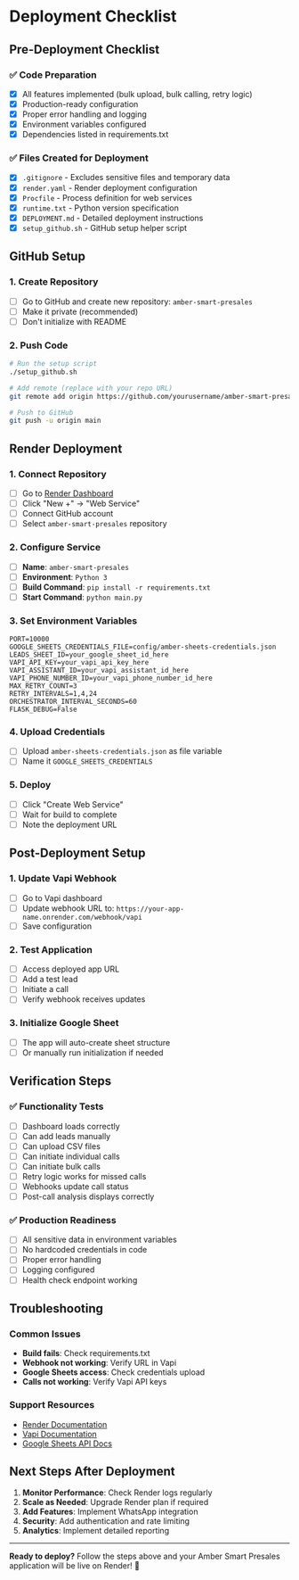 # Deployment Checklist

## Pre-Deployment Checklist

### ✅ Code Preparation
- [x] All features implemented (bulk upload, bulk calling, retry logic)
- [x] Production-ready configuration
- [x] Proper error handling and logging
- [x] Environment variables configured
- [x] Dependencies listed in requirements.txt

### ✅ Files Created for Deployment
- [x] `.gitignore` - Excludes sensitive files and temporary data
- [x] `render.yaml` - Render deployment configuration
- [x] `Procfile` - Process definition for web services
- [x] `runtime.txt` - Python version specification
- [x] `DEPLOYMENT.md` - Detailed deployment instructions
- [x] `setup_github.sh` - GitHub setup helper script

## GitHub Setup

### 1. Create Repository
- [ ] Go to GitHub and create new repository: `amber-smart-presales`
- [ ] Make it private (recommended)
- [ ] Don't initialize with README

### 2. Push Code
```bash
# Run the setup script
./setup_github.sh

# Add remote (replace with your repo URL)
git remote add origin https://github.com/yourusername/amber-smart-presales.git

# Push to GitHub
git push -u origin main
```

## Render Deployment

### 1. Connect Repository
- [ ] Go to [Render Dashboard](https://dashboard.render.com)
- [ ] Click "New +" → "Web Service"
- [ ] Connect GitHub account
- [ ] Select `amber-smart-presales` repository

### 2. Configure Service
- [ ] **Name**: `amber-smart-presales`
- [ ] **Environment**: `Python 3`
- [ ] **Build Command**: `pip install -r requirements.txt`
- [ ] **Start Command**: `python main.py`

### 3. Set Environment Variables
```
PORT=10000
GOOGLE_SHEETS_CREDENTIALS_FILE=config/amber-sheets-credentials.json
LEADS_SHEET_ID=your_google_sheet_id_here
VAPI_API_KEY=your_vapi_api_key_here
VAPI_ASSISTANT_ID=your_vapi_assistant_id_here
VAPI_PHONE_NUMBER_ID=your_vapi_phone_number_id_here
MAX_RETRY_COUNT=3
RETRY_INTERVALS=1,4,24
ORCHESTRATOR_INTERVAL_SECONDS=60
FLASK_DEBUG=False
```

### 4. Upload Credentials
- [ ] Upload `amber-sheets-credentials.json` as file variable
- [ ] Name it `GOOGLE_SHEETS_CREDENTIALS`

### 5. Deploy
- [ ] Click "Create Web Service"
- [ ] Wait for build to complete
- [ ] Note the deployment URL

## Post-Deployment Setup

### 1. Update Vapi Webhook
- [ ] Go to Vapi dashboard
- [ ] Update webhook URL to: `https://your-app-name.onrender.com/webhook/vapi`
- [ ] Save configuration

### 2. Test Application
- [ ] Access deployed app URL
- [ ] Add a test lead
- [ ] Initiate a call
- [ ] Verify webhook receives updates

### 3. Initialize Google Sheet
- [ ] The app will auto-create sheet structure
- [ ] Or manually run initialization if needed

## Verification Steps

### ✅ Functionality Tests
- [ ] Dashboard loads correctly
- [ ] Can add leads manually
- [ ] Can upload CSV files
- [ ] Can initiate individual calls
- [ ] Can initiate bulk calls
- [ ] Retry logic works for missed calls
- [ ] Webhooks update call status
- [ ] Post-call analysis displays correctly

### ✅ Production Readiness
- [ ] All sensitive data in environment variables
- [ ] No hardcoded credentials in code
- [ ] Proper error handling
- [ ] Logging configured
- [ ] Health check endpoint working

## Troubleshooting

### Common Issues
- **Build fails**: Check requirements.txt
- **Webhook not working**: Verify URL in Vapi
- **Google Sheets access**: Check credentials upload
- **Calls not working**: Verify Vapi API keys

### Support Resources
- [Render Documentation](https://render.com/docs)
- [Vapi Documentation](https://docs.vapi.ai)
- [Google Sheets API Docs](https://developers.google.com/sheets/api)

## Next Steps After Deployment

1. **Monitor Performance**: Check Render logs regularly
2. **Scale as Needed**: Upgrade Render plan if required
3. **Add Features**: Implement WhatsApp integration
4. **Security**: Add authentication and rate limiting
5. **Analytics**: Implement detailed reporting

---

**Ready to deploy?** Follow the steps above and your Amber Smart Presales application will be live on Render! 🚀
